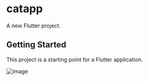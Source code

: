 # catapp

A new Flutter project.

## Getting Started

This project is a starting point for a Flutter application.

![image](https://user-images.githubusercontent.com/49171526/160716353-2b8f5e6e-ff26-4e32-9c38-59e1ddf79239.png)
